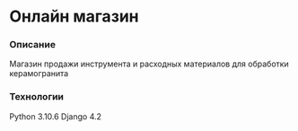 # Онлайн магазин 
### Описание
Магазин продажи инструмента и расходных материалов для обработки керамогранита
### Технологии
Python 3.10.6
Django 4.2
